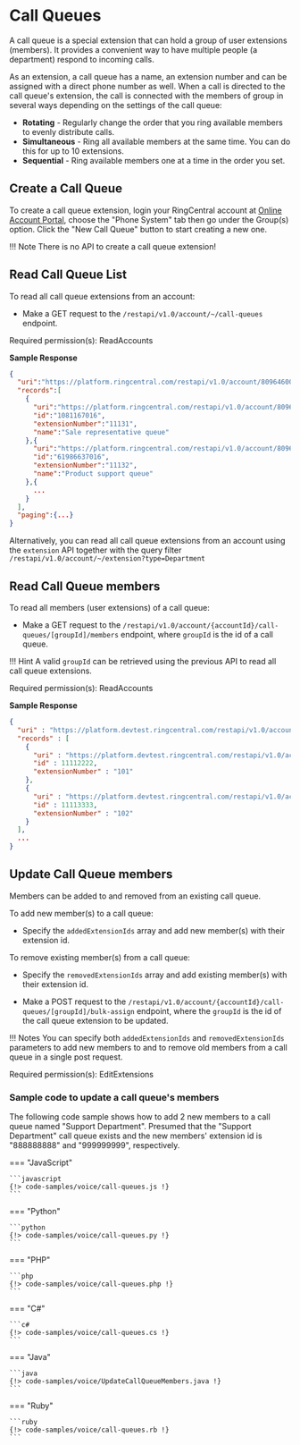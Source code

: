 # Call Queues

A call queue is a special extension that can hold a group of user extensions (members). It provides a convenient way to have multiple people (a department) respond to incoming calls.

As an extension, a call queue has a name, an extension number and can be assigned with a direct phone number as well. When a call is directed to the call queue's extension, the call is connected with the members of group in several ways depending on the settings of the call queue:

- **Rotating** - Regularly change the order that you ring available members to evenly distribute calls.
- **Simultaneous** - Ring all available members at the same time. You can do this for up to 10 extensions.
- **Sequential** - Ring available members one at a time in the order you set.

## Create a Call Queue

To create a call queue extension, login your RingCentral account at [Online Account Portal](https://service.ringcentral.com), choose the "Phone System" tab then go under the Group(s) option. Click the "New Call Queue" button to start creating a new one.

!!! Note
    There is no API to create a call queue extension!

## Read Call Queue List

To read all call queue extensions from an account:

* Make a GET request to the `/restapi/v1.0/account/~/call-queues` endpoint.

Required permission(s): ReadAccounts

**Sample Response**
```json hl_lines="6"
{
  "uri":"https://platform.ringcentral.com/restapi/v1.0/account/809646000/call-queues?page=1&perPage=100",
  "records":[
    {
      "uri":"https://platform.ringcentral.com/restapi/v1.0/account/809646000/extension/1081167016",
      "id":"1081167016",
      "extensionNumber":"11131",
      "name":"Sale representative queue"
    },{
      "uri":"https://platform.ringcentral.com/restapi/v1.0/account/809646000/extension/61986637016",
      "id":"61986637016",
      "extensionNumber":"11132",
      "name":"Product support queue"
    },{
      ...
    }
  ],
  "paging":{...}
}
```

Alternatively, you can read all call queue extensions from an account using the `extension` API together with the query filter `/restapi/v1.0/account/~/extension?type=Department`

## Read Call Queue members

To read all members (user extensions) of a call queue:

* Make a GET request to the `/restapi/v1.0/account/{accountId}/call-queues/[groupId]/members` endpoint, where `groupId` is the id of a call queue.

!!! Hint
    A valid `groupId` can be retrieved using the previous API to read all call queue extensions.

Required permission(s): ReadAccounts

**Sample Response**
```json
{
  "uri" : "https://platform.devtest.ringcentral.com/restapi/v1.0/account/11111111/department/22223333/members?page=1&perPage=100",
  "records" : [
    {
      "uri" : "https://platform.devtest.ringcentral.com/restapi/v1.0/account/11111111/extension/11112222",
      "id" : 11112222,
      "extensionNumber" : "101"
    },
    {
      "uri" : "https://platform.devtest.ringcentral.com/restapi/v1.0/account/11111111/extension/11113333",
      "id" : 11113333,
      "extensionNumber" : "102"
    }
  ],
  ...
}
```

## Update Call Queue members

Members can be added to and removed from an existing call queue.

To add new member(s) to a call queue:

* Specify the `addedExtensionIds` array and add new member(s) with their extension id.

To remove existing member(s) from a call queue:

* Specify the `removedExtensionIds` array and add existing member(s) with their extension id.

* Make a POST request to the `/restapi/v1.0/account/{accountId}/call-queues/[groupId]/bulk-assign` endpoint, where the `groupId` is the id of the call queue extension to be updated.

!!! Notes
    You can specify both `addedExtensionIds` and `removedExtensionIds` parameters to add new members to and to remove old members from a call queue in a single post request.

Required permission(s): EditExtensions

### Sample code to update a call queue's members

The following code sample shows how to add 2 new members to a call queue named "Support Department". Presumed that the "Support Department" call queue exists and the new members' extension id is "888888888" and "999999999", respectively.

=== "JavaScript"

    ```javascript
    {!> code-samples/voice/call-queues.js !}
    ```    

=== "Python"

    ```python
    {!> code-samples/voice/call-queues.py !}
    ```

=== "PHP"

    ```php
    {!> code-samples/voice/call-queues.php !}
    ```

=== "C#"

    ```c#
    {!> code-samples/voice/call-queues.cs !}
    ```

=== "Java"

    ```java
    {!> code-samples/voice/UpdateCallQueueMembers.java !}
    ```

=== "Ruby"

    ```ruby
    {!> code-samples/voice/call-queues.rb !}
    ```
